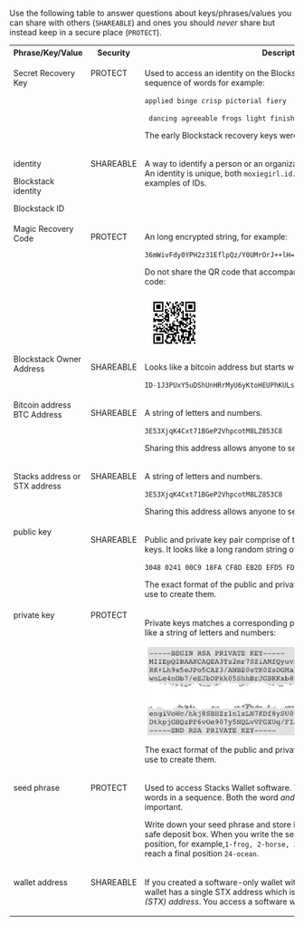 Use the following table to answer questions about keys/phrases/values you can share with others (`SHAREABLE`) and ones you should _never_ share but instead keep in a secure place (`PROTECT`).

<table class="uk-table-small uk-table-striped uk-text-small">
   <tr valign="top">
      <th class="uk-width-large">Phrase/Key/Value</th>
      <th>Security</th>
      <th class="uk-width-medium">Description</th>
   </tr>
   <tr valign="top">
      <td>
         <p>Secret Recovery Key</p>
      </td>
      <td><p>PROTECT</p></td>
      <td>
         <p>Used to access an identity on the Blockstack blockchain. A 24-word sequence of words for example:</p>
         <p><code>applied binge crisp pictorial fiery</code>
         </p><p><code> dancing agreeable frogs light finish ping apple</code></p>
         <p>The early Blockstack recovery keys were 12-word sequences.</p>
      </td>
   </tr>
   <tr valign="top">
      <td>
         <p>identity</p>
         <p>Blockstack identity</p>
         <p>Blockstack ID</p>
         </td>
      <td><p>SHAREABLE</p></td>
      <td>
         <p>A way to identify a person or an organization on the Blockstack network. An identity is unique, both <code>moxiegirl.id.blockstack</code> or <code>chad.id</code> are examples of IDs.</p>
      </td>
   </tr>
   <tr valign="top">
      <td>Magic Recovery Code</td>
      <td><p>PROTECT</p></td>
      <td><p>An long encrypted string, for example:</p> <p> <code>36mWivFdy0YPH2z31EflpQz/Y0UMrOrJ++lH=0EI7c3mop2JuRBm5WXxSTazJsUjOA...</code></p> <p>Do not share the QR code that accompanied your code either. This is a QR code:</p> <img src="/org/images/qr-code.png"/>
      </td>
   </tr>
   <tr valign="top">
      <td>Blockstack Owner Address</td>
      <td><p>SHAREABLE</p></td>
      <td>
      <p>Looks like a bitcoin address but starts with <code>ID</code> for example:</p> <p><code>ID-1J3PUxY5uDShUnHRrMyU6yKtoHEUPhKULs</code></p>
       </td>
   </tr>
   <tr valign="top">
      <td>Bitcoin address
         BTC Address
      </td>
      <td><p>SHAREABLE</p></td>
      <td><p>A string of letters and numbers.</p>
    <p><code>3E53XjqK4Cxt71BGeP2VhpcotM8LZ853C8</code></p>
        <p>Sharing this address allows anyone to send Bitcoin to the address.</p>
      </td>
   </tr>
   <tr valign="top">
      <td><p>Stacks address or STX address</p>
      </td>
      <td><p>SHAREABLE</p></td>
      <td>
       <p>A string of letters and numbers.</p> <p><code>3E53XjqK4Cxt71BGeP2VhpcotM8LZ853C8</code></p> <p>Sharing this address allows anyone to send Bitcoin to the address.</p>
      </td>
   </tr>
   <tr valign="top">
      <td>public key</td>
      <td><p>SHAREABLE</p></td>
      <td><p>Public and private key pair comprise of two uniquely related cryptographic keys. It looks like a long random string of letters and numbers:</p>
         <p><code>3048 0241 00C9 18FA CF8D EB2D EFD5 FD37 89B9 E069 EA97 FC20 …</code></p>
      <p>The exact format of the public and private key depend on the software you use to create them.</p>
      </td>
   </tr>
   <tr valign="top">
      <td>private key</td>
      <td>PROTECT</td>
      <td><p>Private keys matches a corresponding public key.  A public key also looks like a string of letters and numbers:</p>
      <img src="/org/images/private.png"/>
         <p>The exact format of the public and private key depend on the software you use to create them.</p>
      </td>
   </tr>
   <tr valign="top">
      <td>
         <p>seed phrase</p>
      </td>
      <td><p>PROTECT</p></td>
      <td>
         <p>Used to access Stacks Wallet software. The seed phrase consists of 24 words in a sequence. Both the word <em>and its position the sequence</em>  are important.</p><p>Write down your seed phrase and store it in a secure location such as a safe deposit box. When you write the seed phrase down, include its position, for example,<code>1-frog, 2-horse, 3-building</code> and so on until you reach a final position <code>24-ocean</code>.</p>
      </td>
   </tr>
      <tr valign="top">
      <td>
         <p>wallet address</p>
      </td>
      <td><p>SHAREABLE</p></td>
      <td>
       <p>
         If you created a software-only wallet with the Stacks Wallet software, the wallet has a single STX address which is also sometimes called a <em>Stacks (STX) address</em>. You access a software wallet with a <em>seed phrase</em>.
       </p>
      </td>
   </tr>
</table>
